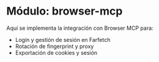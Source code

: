 # Módulo: browser-mcp

Aquí se implementa la integración con Browser MCP para:
- Login y gestión de sesión en Farfetch
- Rotación de fingerprint y proxy
- Exportación de cookies y sesión 